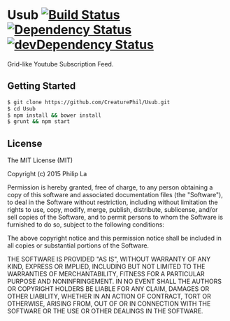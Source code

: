 # Usub [![Build Status](https://travis-ci.org/CreaturePhil/Usub.svg)](https://travis-ci.org/CreaturePhil/Usub) [![Dependency Status](https://david-dm.org/creaturephil/Usub.svg)](https://david-dm.org/creaturephil/Usub) [![devDependency Status](https://david-dm.org/creaturephil/Usub/dev-status.svg)](https://david-dm.org/creaturephil/Usub#info=devDependencies)

Grid-like Youtube Subscription Feed.

## Getting Started

```bash
$ git clone https://github.com/CreaturePhil/Usub.git
$ cd Usub
$ npm install && bower install
$ grunt && npm start
```

## License

The MIT License (MIT)

Copyright (c) 2015 Philip La

Permission is hereby granted, free of charge, to any person
obtaining a copy of this software and associated documentation
files (the "Software"), to deal in the Software without
restriction, including without limitation the rights to use,
copy, modify, merge, publish, distribute, sublicense, and/or sell
copies of the Software, and to permit persons to whom the
Software is furnished to do so, subject to the following
conditions:

The above copyright notice and this permission notice shall be
included in all copies or substantial portions of the Software.

THE SOFTWARE IS PROVIDED "AS IS", WITHOUT WARRANTY OF ANY KIND,
EXPRESS OR IMPLIED, INCLUDING BUT NOT LIMITED TO THE WARRANTIES
OF MERCHANTABILITY, FITNESS FOR A PARTICULAR PURPOSE AND
NONINFRINGEMENT. IN NO EVENT SHALL THE AUTHORS OR COPYRIGHT
HOLDERS BE LIABLE FOR ANY CLAIM, DAMAGES OR OTHER LIABILITY,
WHETHER IN AN ACTION OF CONTRACT, TORT OR OTHERWISE, ARISING
FROM, OUT OF OR IN CONNECTION WITH THE SOFTWARE OR THE USE OR
OTHER DEALINGS IN THE SOFTWARE.
